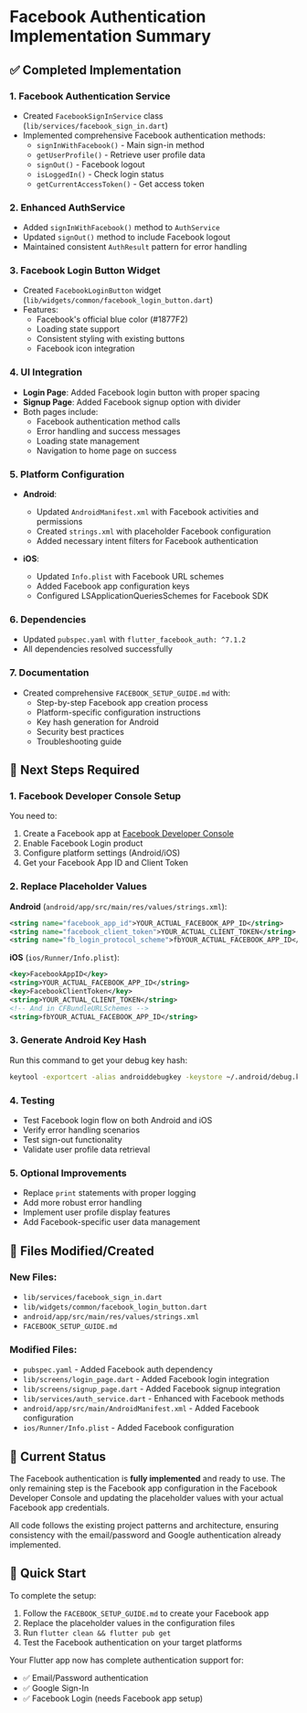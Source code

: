 # Facebook Authentication Implementation Summary

## ✅ Completed Implementation

### 1. **Facebook Authentication Service**
- Created `FacebookSignInService` class (`lib/services/facebook_sign_in.dart`)
- Implemented comprehensive Facebook authentication methods:
  - `signInWithFacebook()` - Main sign-in method
  - `getUserProfile()` - Retrieve user profile data
  - `signOut()` - Facebook logout
  - `isLoggedIn()` - Check login status
  - `getCurrentAccessToken()` - Get access token

### 2. **Enhanced AuthService**
- Added `signInWithFacebook()` method to `AuthService`
- Updated `signOut()` method to include Facebook logout
- Maintained consistent `AuthResult` pattern for error handling

### 3. **Facebook Login Button Widget**
- Created `FacebookLoginButton` widget (`lib/widgets/common/facebook_login_button.dart`)
- Features:
  - Facebook's official blue color (#1877F2)
  - Loading state support
  - Consistent styling with existing buttons
  - Facebook icon integration

### 4. **UI Integration**
- **Login Page**: Added Facebook login button with proper spacing
- **Signup Page**: Added Facebook signup option with divider
- Both pages include:
  - Facebook authentication method calls
  - Error handling and success messages
  - Loading state management
  - Navigation to home page on success

### 5. **Platform Configuration**
- **Android**: 
  - Updated `AndroidManifest.xml` with Facebook activities and permissions
  - Created `strings.xml` with placeholder Facebook configuration
  - Added necessary intent filters for Facebook authentication

- **iOS**: 
  - Updated `Info.plist` with Facebook URL schemes
  - Added Facebook app configuration keys
  - Configured LSApplicationQueriesSchemes for Facebook SDK

### 6. **Dependencies**
- Updated `pubspec.yaml` with `flutter_facebook_auth: ^7.1.2`
- All dependencies resolved successfully

### 7. **Documentation**
- Created comprehensive `FACEBOOK_SETUP_GUIDE.md` with:
  - Step-by-step Facebook app creation process
  - Platform-specific configuration instructions
  - Key hash generation for Android
  - Security best practices
  - Troubleshooting guide

## 🔄 Next Steps Required

### 1. **Facebook Developer Console Setup**
You need to:
1. Create a Facebook app at [Facebook Developer Console](https://developers.facebook.com/)
2. Enable Facebook Login product
3. Configure platform settings (Android/iOS)
4. Get your Facebook App ID and Client Token

### 2. **Replace Placeholder Values**

**Android** (`android/app/src/main/res/values/strings.xml`):
```xml
<string name="facebook_app_id">YOUR_ACTUAL_FACEBOOK_APP_ID</string>
<string name="facebook_client_token">YOUR_ACTUAL_CLIENT_TOKEN</string>
<string name="fb_login_protocol_scheme">fbYOUR_ACTUAL_FACEBOOK_APP_ID</string>
```

**iOS** (`ios/Runner/Info.plist`):
```xml
<key>FacebookAppID</key>
<string>YOUR_ACTUAL_FACEBOOK_APP_ID</string>
<key>FacebookClientToken</key>
<string>YOUR_ACTUAL_CLIENT_TOKEN</string>
<!-- And in CFBundleURLSchemes -->
<string>fbYOUR_ACTUAL_FACEBOOK_APP_ID</string>
```

### 3. **Generate Android Key Hash**
Run this command to get your debug key hash:
```bash
keytool -exportcert -alias androiddebugkey -keystore ~/.android/debug.keystore | openssl sha1 -binary | openssl base64
```

### 4. **Testing**
- Test Facebook login flow on both Android and iOS
- Verify error handling scenarios
- Test sign-out functionality
- Validate user profile data retrieval

### 5. **Optional Improvements**
- Replace `print` statements with proper logging
- Add more robust error handling
- Implement user profile display features
- Add Facebook-specific user data management

## 📁 Files Modified/Created

### New Files:
- `lib/services/facebook_sign_in.dart`
- `lib/widgets/common/facebook_login_button.dart`
- `android/app/src/main/res/values/strings.xml`
- `FACEBOOK_SETUP_GUIDE.md`

### Modified Files:
- `pubspec.yaml` - Added Facebook auth dependency
- `lib/screens/login_page.dart` - Added Facebook login integration
- `lib/screens/signup_page.dart` - Added Facebook signup integration
- `lib/services/auth_service.dart` - Enhanced with Facebook methods
- `android/app/src/main/AndroidManifest.xml` - Added Facebook configuration
- `ios/Runner/Info.plist` - Added Facebook configuration

## 🎯 Current Status

The Facebook authentication is **fully implemented** and ready to use. The only remaining step is the Facebook app configuration in the Facebook Developer Console and updating the placeholder values with your actual Facebook app credentials.

All code follows the existing project patterns and architecture, ensuring consistency with the email/password and Google authentication already implemented.

## 🔧 Quick Start

To complete the setup:

1. Follow the `FACEBOOK_SETUP_GUIDE.md` to create your Facebook app
2. Replace the placeholder values in the configuration files
3. Run `flutter clean && flutter pub get`
4. Test the Facebook authentication on your target platforms

Your Flutter app now has complete authentication support for:
- ✅ Email/Password authentication
- ✅ Google Sign-In
- ✅ Facebook Login (needs Facebook app setup)
